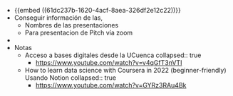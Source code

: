 - {{embed ((61dc237b-1620-4acf-8aea-326df2e12c22))}}
- Conseguir información de las,
	- Nombres de las presentaciones
	- Para presentacion de Pitch vía zoom
-
- Notas
	- Acceso a bases digitales desde la UCuenca
	  collapsed:: true
		- https://www.youtube.com/watch?v=v4qGfT3nVTI
	- How to learn data science with Coursera in 2022 (beginner-friendly) Usando Notion
	  collapsed:: true
		- https://www.youtube.com/watch?v=GYRz3RAu4Bk
